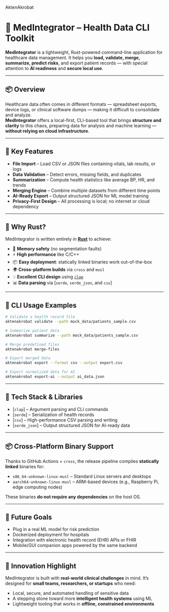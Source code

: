 AktenAkrobat
# 🧠 MedIntegrator – Health Data CLI Toolkit

**MedIntegrator** is a lightweight, Rust-powered command-line application for healthcare data management. It helps you **load, validate, merge, summarize, predict risks**, and export patient records — with special attention to **AI readiness** and **secure local use**.

---

## 📦 Overview

Healthcare data often comes in different formats — spreadsheet exports, device logs, or clinical software dumps — making it difficult to consolidate and analyze.  
**MedIntegrator** offers a local-first, CLI-based tool that brings **structure and clarity** to this chaos, preparing data for analysis and machine learning — **without relying on cloud infrastructure**.

---

## 🚀 Key Features

- **File Import** – Load CSV or JSON files containing vitals, lab results, or logs  
- **Data Validation** – Detect errors, missing fields, and duplicates  
- **Summarization** – Compute health statistics like average BP, HR, and trends  
- **Merging Engine** – Combine multiple datasets from different time points  
- **AI-Ready Export** – Output structured JSON for ML model training  
- **Privacy-First Design** – All processing is local; no internet or cloud dependency

---

## 🦀 Why Rust?

MedIntegrator is written entirely in [**Rust**](https://www.rust-lang.org/) to achieve:

- 🔐 **Memory safety** (no segmentation faults)  
- ⚡ **High performance** like C/C++  
- 📦 **Easy deployment**: statically linked binaries work out-of-the-box  
- 🌍 **Cross-platform builds** via `cross` and `musl`  
- 💡 **Excellent CLI design** using [`clap`](https://crates.io/crates/clap)  
- 📊 **Data parsing** via [`serde`, `serde_json`, and `csv`]  

---

## 📁 CLI Usage Examples

```bash
# Validate a health record file
aktenakrobat validate --path mock_data/patients_sample.csv

# Summarize patient data
aktenakrobat summarize --path mock_data/patients_sample.csv

# Merge predefined files
aktenakrobat merge-files

# Export merged data
aktenakrobat export --format csv --output export.csv

# Export normalized data for AI
aktenakrobat export-ai --output ai_data.json
```

---

## 🧰 Tech Stack & Libraries

- [`clap`] – Argument parsing and CLI commands  
- [`serde`] – Serialization of health records  
- [`csv`] – High-performance CSV parsing and writing  
- [`serde_json`] – Output structured JSON for AI-ready data  

---

## 📦 Cross-Platform Binary Support

Thanks to GitHub Actions + `cross`, the release pipeline compiles **statically linked** binaries for:

- `x86_64-unknown-linux-musl` – Standard Linux servers and desktops  
- `aarch64-unknown-linux-musl` – ARM-based devices (e.g., Raspberry Pi, edge computing nodes)

These binaries **do not require any dependencies** on the host OS.

---

## 🧠 Future Goals

- Plug in a real ML model for risk prediction  
- Dockerized deployment for hospitals  
- Integration with electronic health record (EHR) APIs or FHIR  
- Mobile/GUI companion apps powered by the same backend

---

## 🎯 Innovation Highlight

MedIntegrator is built with **real-world clinical challenges** in mind. It’s designed for **small teams, researchers, or startups** who need:

- Local, secure, and automated handling of sensitive data  
- A stepping stone toward more **intelligent health systems** using ML  
- Lightweight tooling that works in **offline, constrained environments**

